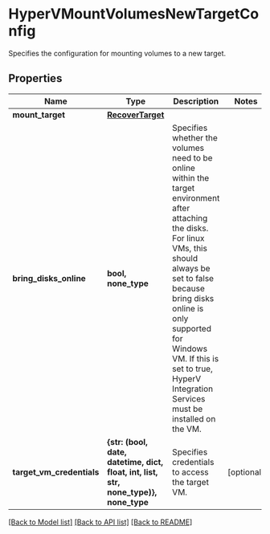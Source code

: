 # HyperVMountVolumesNewTargetConfig

Specifies the configuration for mounting volumes to a new target.

## Properties
Name | Type | Description | Notes
------------ | ------------- | ------------- | -------------
**mount_target** | [**RecoverTarget**](RecoverTarget.md) |  | 
**bring_disks_online** | **bool, none_type** | Specifies whether the volumes need to be online within the target environment after attaching the disks. For linux VMs, this should always be set to false because bring disks online is only supported for Windows VM. If this is set to true, HyperV Integration Services must be installed on the VM. | 
**target_vm_credentials** | **{str: (bool, date, datetime, dict, float, int, list, str, none_type)}, none_type** | Specifies credentials to access the target VM. | [optional] 

[[Back to Model list]](../README.md#documentation-for-models) [[Back to API list]](../README.md#documentation-for-api-endpoints) [[Back to README]](../README.md)


